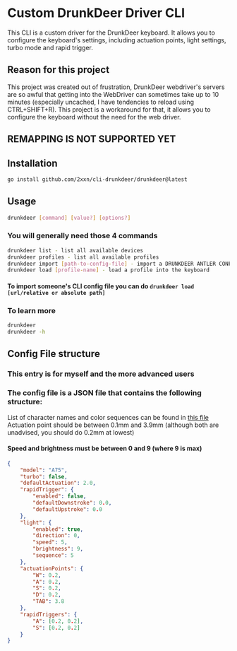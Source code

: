 # Custom DrunkDeer Driver CLI
This CLI is a custom driver for the DrunkDeer keyboard. It allows you to configure the keyboard's settings, including actuation points, light settings, turbo mode and rapid trigger.

## Reason for this project
This project was created out of frustration, DrunkDeer webdriver's servers are so awful that getting into the WebDriver can sometimes take up to 10 minutes (especially uncached, I have tendencies to reload using CTRL+SHIFT+R). This project is a workaround for that, it allows you to configure the keyboard without the need for the web driver.

## REMAPPING IS NOT SUPPORTED YET

## Installation
```bash
go install github.com/2xxn/cli-drunkdeer/drunkdeer@latest
```

## Usage
```bash
drunkdeer [command] [value?] [options?]
```

### You will generally need those 4 commands
```bash
drunkdeer list - list all available devices
drunkdeer profiles - list all available profiles
drunkdeer import [path-to-config-file] - import a DRUNKDEER ANTLER CONFIG FILE
drunkdeer load [profile-name] - load a profile into the keyboard
```
#### To import someone's CLI config file you can do `drunkdeer load [url/relative or absolute path]`


### To learn more
```bash
drunkdeer
drunkdeer -h
```

## Config File structure
### This entry is for myself and the more advanced users
### The config file is a JSON file that contains the following structure:
List of character names and color sequences can be found in [this file](https://github.com/2xxn/cli-drunkdeer/blob/main/driver/consts.go)<br>
Actuation point should be between 0.1mm and 3.9mm (although both are unadvised, you should do 0.2mm at lowest)
#### Speed and brightness must be between 0 and 9 (where 9 is max)
```json
{
    "model": "A75",
    "turbo": false,
    "defaultActuation": 2.0,
    "rapidTrigger": {
        "enabled": false,
        "defaultDownstroke": 0.0,
        "defaultUpstroke": 0.0
    },
    "light": {
        "enabled": true,
        "direction": 0,
        "speed": 5,
        "brightness": 9,
        "sequence": 5
    },
    "actuationPoints": {
        "W": 0.2,
        "A": 0.2,
        "S": 0.2,
        "D": 0.2,
        "TAB": 3.8
    },
    "rapidTriggers": {
        "A": [0.2, 0.2],
        "S": [0.2, 0.2]
    }
}
```